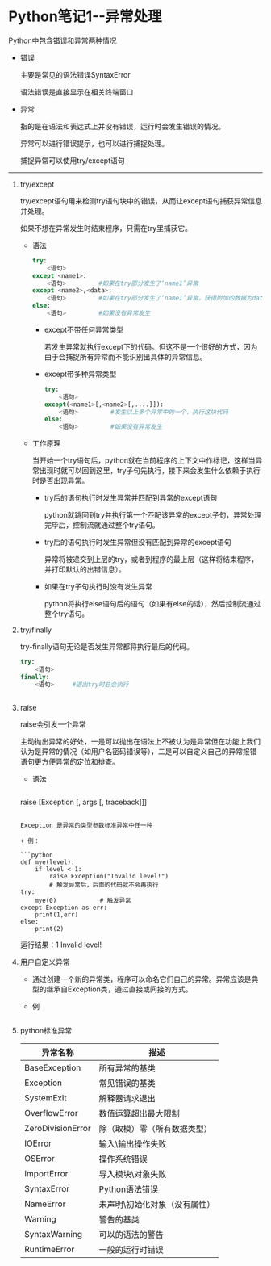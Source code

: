 # Python笔记1--异常处理

Python中包含错误和异常两种情况

+ 错误

  主要是常见的语法错误SyntaxError

  语法错误是直接显示在相关终端窗口

+ 异常

  指的是在语法和表达式上并没有错误，运行时会发生错误的情况。

  异常可以进行错误提示，也可以进行捕捉处理。

  捕捉异常可以使用try/except语句 

---

1. try/except

   try/except语句用来检测try语句块中的错误，从而让except语句捕获异常信息并处理。 

   如果不想在异常发生时结束程序，只需在try里捕获它。 

   + 语法

     ```python 
     try:
         <语句>
     except <name1>:
         <语句>         #如果在try部分发生了‘name1’异常
     except <name2>,<data>:
         <语句>         #如果在try部分发生了‘name1’异常，获得附加的数据为data
     else:
         <语句>         #如果没有异常发生
     ```

     + except不带任何异常类型

       若发生异常就执行except下的代码。但这不是一个很好的方式，因为由于会捕捉所有异常而不能识别出具体的异常信息。

     + except带多种异常类型

       ```python
       try:
           <语句>
       except(<name1>[,<name2>[,....]]):
           <语句>         #发生以上多个异常中的一个，执行这块代码
       else:
           <语句>         #如果没有异常发生
       ```

   + 工作原理

     当开始一个try语句后，python就在当前程序的上下文中作标记，这样当异常出现时就可以回到这里，try子句先执行，接下来会发生什么依赖于执行时是否出现异常。 

     + try后的语句执行时发生异常并匹配到异常的except语句

       python就跳回到try并执行第一个匹配该异常的except子句，异常处理完毕后，控制流就通过整个try语句。

     + try后的语句执行时发生异常但没有匹配到异常的except语句

       异常将被递交到上层的try，或者到程序的最上层（这样将结束程序，并打印默认的出错信息）。

     + 如果在try子句执行时没有发生异常 

       python将执行else语句后的语句（如果有else的话），然后控制流通过整个try语句。 

2. try/finally

   try-finally语句无论是否发生异常都将执行最后的代码。 

   ```python
   try:
       <语句>
   finally:
       <语句>     #退出try时总会执行
       
   ```

3. raise

   raise会引发一个异常 

   主动抛出异常的好处，一是可以抛出在语法上不被认为是异常但在功能上我们认为是异常的情况（如用户名密码错误等），二是可以自定义自己的异常报错语句更方便异常的定位和排查。

   + 语法
   
     ```python
    raise [Exception [, args [, traceback]]]
     ```

     Exception 是异常的类型参数标准异常中任一种 

   + 例：

     ```python
     def mye(level):
         if level < 1:
             raise Exception("Invalid level!")
             # 触发异常后，后面的代码就不会再执行
     try:
         mye(0)            # 触发异常
     except Exception as err:
         print(1,err)
     else:
         print(2)
     ```
   
     运行结果：1 Invalid level!

4. 用户自定义异常

   + 通过创建一个新的异常类，程序可以命名它们自己的异常。异常应该是典型的继承自Exception类，通过直接或间接的方式。

   + 例

     ```
     
     ```

     

5. python标准异常

   | 异常名称          | 描述                          |
   | ----------------- | ----------------------------- |
   | BaseException     | 所有异常的基类                |
   | Exception         | 常见错误的基类                |
   | SystemExit        | 解释器请求退出                |
   | OverflowError     | 数值运算超出最大限制          |
   | ZeroDivisionError | 除（取模）零（所有数据类型）  |
   | IOError           | 输入\输出操作失败             |
   | OSError           | 操作系统错误                  |
   | ImportError       | 导入模块\对象失败             |
   | SyntaxError       | Python语法错误                |
   | NameError         | 未声明\初始化对象（没有属性） |
   | Warning           | 警告的基类                    |
   | SyntaxWarning     | 可以的语法的警告              |
   | RuntimeError      | 一般的运行时错误              |

   